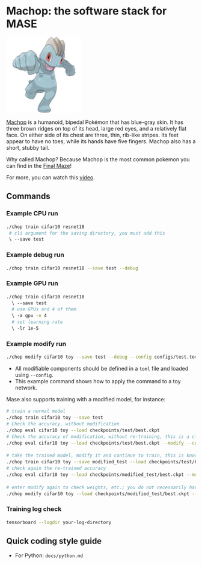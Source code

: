 # Machop: the software stack for MASE

![alt text](machop.png)

[Machop](https://bulbapedia.bulbagarden.net/wiki/Machop_(Pok%C3%A9mon)) is a humanoid, bipedal Pokémon that has blue-gray skin. It has three brown ridges on top of its head, large red eyes, and a relatively flat face. On either side of its chest are three, thin, rib-like stripes. Its feet appear to have no toes, while its hands have five fingers. Machop also has a short, stubby tail.

Why called Machop? Because Machop is the most common pokemon you can find in the [Final Maze](https://bulbapedia.bulbagarden.net/wiki/Final_Maze)!

For more, you can watch this [video](https://www.youtube.com/watch?v=JEUsN_KlDy8&ab_channel=Mah-Dry-Bread-Gameplay%26Streams%21).


## Commands

### Example CPU run

```bash
./chop train cifar10 resnet18
 # cli argument for the saving directory, you must add this
 \ --save test
```

### Example debug run

```bash
./chop train cifar10 resnet18 --save test --debug
```

### Example GPU run

```bash
./chop train cifar10 resnet18 
  \ --save test 
  # use GPUs and 4 of them
  \ -a gpu -n 4
  # set learning rate
  \ -lr 1e-5
```

### Example modify run

```bash
./chop modify cifar10 toy --save test --debug --config configs/test.toml
```

- All modifiable components should be defined in a `toml` file and loaded using `--config`.
- This example command shows how to apply the command to a toy network.

Mase also supports training with a modified model, for instance:

```bash
# train a normal model
./chop train cifar10 toy --save test
# Check the accuracy, without modification
./chop eval cifar10 toy --load checkpoints/test/best.ckpt
# Check the accuracy of modification, without re-training, this is a classic post-training quantization scenario
./chop eval cifar10 toy --load checkpoints/test/best.ckpt --modify --config configs/test.toml

# take the trained model, modify it and continue to train, this is known as quantization aware training
./chop train cifar10 toy --save modified_test --load checkpoints/test/best.ckpt --modify --config configs/test.toml
# check again the re-trained accuracy
./chop eval cifar10 toy --load checkpoints/modified_test/best.ckpt --modify --config configs/test.toml

# enter modify again to check weights, etc.; you do not necessarily have to save the model in modify
./chop modify cifar10 toy --load checkpoints/modified_test/best.ckpt --config configs/test.toml
```


### Training log check

```bash
tensorboard --logdir your-log-directory
```

## Quick coding style guide

- For Python: `docs/python.md`